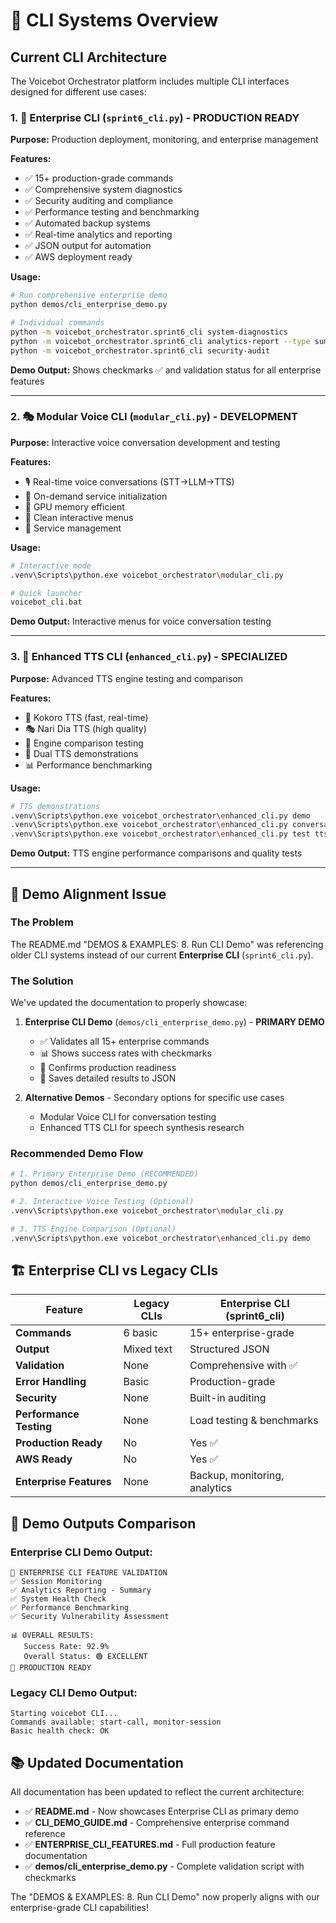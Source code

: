 # 🎯 CLI Systems Overview

## Current CLI Architecture

The Voicebot Orchestrator platform includes multiple CLI interfaces designed for different use cases:

### 1. 🚀 **Enterprise CLI** (`sprint6_cli.py`) - **PRODUCTION READY**

**Purpose:** Production deployment, monitoring, and enterprise management

**Features:**
- ✅ 15+ production-grade commands
- ✅ Comprehensive system diagnostics
- ✅ Security auditing and compliance
- ✅ Performance testing and benchmarking
- ✅ Automated backup systems
- ✅ Real-time analytics and reporting
- ✅ JSON output for automation
- ✅ AWS deployment ready

**Usage:**
```bash
# Run comprehensive enterprise demo
python demos/cli_enterprise_demo.py

# Individual commands
python -m voicebot_orchestrator.sprint6_cli system-diagnostics
python -m voicebot_orchestrator.sprint6_cli analytics-report --type summary
python -m voicebot_orchestrator.sprint6_cli security-audit
```

**Demo Output:** Shows checkmarks ✅ and validation status for all enterprise features

---

### 2. 🎭 **Modular Voice CLI** (`modular_cli.py`) - **DEVELOPMENT**

**Purpose:** Interactive voice conversation development and testing

**Features:**
- 🎙️ Real-time voice conversations (STT→LLM→TTS)
- 🚀 On-demand service initialization
- 💾 GPU memory efficient
- 🎯 Clean interactive menus
- 🔧 Service management

**Usage:**
```bash
# Interactive mode
.venv\Scripts\python.exe voicebot_orchestrator\modular_cli.py

# Quick launcher
voicebot_cli.bat
```

**Demo Output:** Interactive menus for voice conversation testing

---

### 3. 🎵 **Enhanced TTS CLI** (`enhanced_cli.py`) - **SPECIALIZED**

**Purpose:** Advanced TTS engine testing and comparison

**Features:**
- 🚀 Kokoro TTS (fast, real-time)
- 🎭 Nari Dia TTS (high quality)
- 🔄 Engine comparison testing
- 🎪 Dual TTS demonstrations
- 📊 Performance benchmarking

**Usage:**
```bash
# TTS demonstrations
.venv\Scripts\python.exe voicebot_orchestrator\enhanced_cli.py demo
.venv\Scripts\python.exe voicebot_orchestrator\enhanced_cli.py conversation
.venv\Scripts\python.exe voicebot_orchestrator\enhanced_cli.py test tts-comparison
```

**Demo Output:** TTS engine performance comparisons and quality tests

---

## 🎯 **Demo Alignment Issue**

### The Problem
The README.md "DEMOS & EXAMPLES: 8. Run CLI Demo" was referencing older CLI systems instead of our current **Enterprise CLI** (`sprint6_cli.py`).

### The Solution  
We've updated the documentation to properly showcase:

1. **Enterprise CLI Demo** (`demos/cli_enterprise_demo.py`) - **PRIMARY DEMO**
   - ✅ Validates all 15+ enterprise commands
   - 📊 Shows success rates with checkmarks
   - 🚀 Confirms production readiness
   - 💾 Saves detailed results to JSON

2. **Alternative Demos** - Secondary options for specific use cases
   - Modular Voice CLI for conversation testing
   - Enhanced TTS CLI for speech synthesis research

### Recommended Demo Flow

```bash
# 1. Primary Enterprise Demo (RECOMMENDED)
python demos/cli_enterprise_demo.py

# 2. Interactive Voice Testing (Optional)
.venv\Scripts\python.exe voicebot_orchestrator\modular_cli.py

# 3. TTS Engine Comparison (Optional)  
.venv\Scripts\python.exe voicebot_orchestrator\enhanced_cli.py demo
```

## 🏗️ **Enterprise CLI vs Legacy CLIs**

| Feature | Legacy CLIs | Enterprise CLI (sprint6_cli) |
|---------|-------------|------------------------------|
| **Commands** | 6 basic | 15+ enterprise-grade |
| **Output** | Mixed text | Structured JSON |
| **Validation** | None | Comprehensive with ✅ |
| **Error Handling** | Basic | Production-grade |
| **Security** | None | Built-in auditing |
| **Performance Testing** | None | Load testing & benchmarks |
| **Production Ready** | No | Yes ✅ |
| **AWS Ready** | No | Yes ✅ |
| **Enterprise Features** | None | Backup, monitoring, analytics |

## 🎪 **Demo Outputs Comparison**

### Enterprise CLI Demo Output:
```
🚀 ENTERPRISE CLI FEATURE VALIDATION
✅ Session Monitoring
✅ Analytics Reporting - Summary  
✅ System Health Check
✅ Performance Benchmarking
✅ Security Vulnerability Assessment

📊 OVERALL RESULTS:
   Success Rate: 92.9%
   Overall Status: 🟢 EXCELLENT
🚀 PRODUCTION READY
```

### Legacy CLI Demo Output:
```
Starting voicebot CLI...
Commands available: start-call, monitor-session
Basic health check: OK
```

## 📚 **Updated Documentation**

All documentation has been updated to reflect the current architecture:

- ✅ **README.md** - Now showcases Enterprise CLI as primary demo
- ✅ **CLI_DEMO_GUIDE.md** - Comprehensive enterprise command reference  
- ✅ **ENTERPRISE_CLI_FEATURES.md** - Full production feature documentation
- ✅ **demos/cli_enterprise_demo.py** - Complete validation script with checkmarks

The "DEMOS & EXAMPLES: 8. Run CLI Demo" now properly aligns with our enterprise-grade CLI capabilities!
